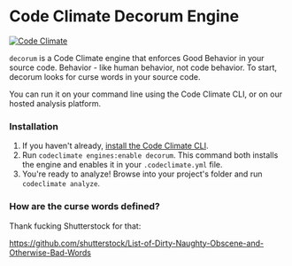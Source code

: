 # Code Climate Decorum Engine

[![Code Climate](https://codeclimate.com/github/noahd1/decorum/badges/gpa.svg)](https://codeclimate.com/github/noahd1/decorum)

`decorum` is a Code Climate engine that enforces Good Behavior in your source code. Behavior - like human behavior, not code behavior. To start, decorum looks for curse words in your source code.

You can run it on your command line using the Code Climate CLI, or on our hosted analysis platform.

### Installation

1. If you haven't already, [install the Code Climate CLI](https://github.com/codeclimate/codeclimate).
2. Run `codeclimate engines:enable decorum`. This command both installs the engine and enables it in your `.codeclimate.yml` file.
3. You're ready to analyze! Browse into your project's folder and run `codeclimate analyze`.

### How are the curse words defined?

Thank fucking Shutterstock for that:

https://github.com/shutterstock/List-of-Dirty-Naughty-Obscene-and-Otherwise-Bad-Words
